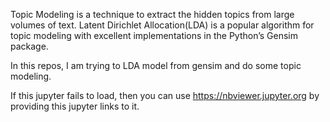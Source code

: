 Topic Modeling is a technique to extract the hidden topics from large volumes of text. 
Latent Dirichlet Allocation(LDA) is a popular algorithm for topic modeling with excellent implementations in the Python’s
Gensim package.

In this repos, I am trying to LDA model from gensim and do some topic modeling.

If this jupyter fails to load, then you can use https://nbviewer.jupyter.org by providing
this jupyter links to it.  